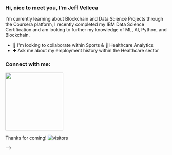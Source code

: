 ### Hi, nice to meet you, I'm Jeff Velleca

I'm currently learning about Blockchain and Data Science Projects through the Coursera platform, I recently completed my IBM Data Science Certification and am looking to further my knowledge of ML, AI, Python, and Blockchain.
- 🏒 I'm looking to collaborate within Sports & :dna: Healthcare Analytics
- ➕ Ask me about my employment history within the Healthcare sector

### Connect with me:
<link rel="stylesheet" href="../css/social-circles.min.css">
<a class="icon-instagram social-button grey" href="http://instagram.com/username"></a>



<img height="180em" src="https://github-readme-stats.vercel.app/api?username=JVelleca&show_icons=true&hide_border=true&&count_private=true&include_all_commits=true" />

Thanks for coming! ![visitors](https://visitor-badge.glitch.me/badge?page_id=page.id)



-->

